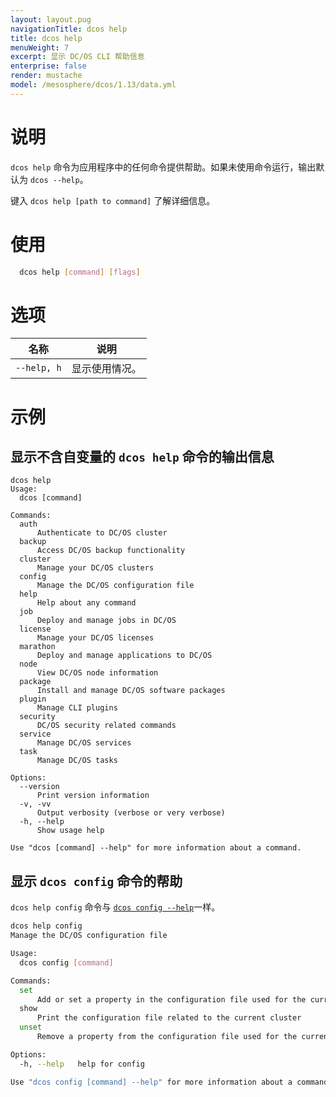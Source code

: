 ```yaml
---
layout: layout.pug
navigationTitle: dcos help
title: dcos help
menuWeight: 7
excerpt: 显示 DC/OS CLI 帮助信息
enterprise: false
render: mustache
model: /mesosphere/dcos/1.13/data.yml
---
```


# 说明
`dcos help` 命令为应用程序中的任何命令提供帮助。如果未使用命令运行，输出默认为 `dcos --help`。

键入 `dcos help [path to command]` 了解详细信息。

# 使用

```bash
  dcos help [command] [flags]
```
# 选项


| 名称 | 说明 |
|---------|-------------|
|  `--help, h` | 显示使用情况。|



# 示例

## 显示不含自变量的 `dcos help` 命令的输出信息

```
dcos help
Usage:
  dcos [command]

Commands:
  auth
      Authenticate to DC/OS cluster
  backup
      Access DC/OS backup functionality
  cluster
      Manage your DC/OS clusters
  config
      Manage the DC/OS configuration file
  help
      Help about any command
  job
      Deploy and manage jobs in DC/OS
  license
      Manage your DC/OS licenses
  marathon
      Deploy and manage applications to DC/OS
  node
      View DC/OS node information
  package
      Install and manage DC/OS software packages
  plugin
      Manage CLI plugins
  security
      DC/OS security related commands
  service
      Manage DC/OS services
  task
      Manage DC/OS tasks

Options:
  --version
      Print version information
  -v, -vv
      Output verbosity (verbose or very verbose)
  -h, --help
      Show usage help

Use "dcos [command] --help" for more information about a command.
```

## 显示 `dcos config` 命令的帮助

`dcos help config` 命令与 [`dcos config --help`](/mesosphere/dcos/cn/1.13/cli/command-reference/dcos-config/)一样。

```bash
dcos help config
Manage the DC/OS configuration file

Usage:
  dcos config [command]

Commands:
  set
      Add or set a property in the configuration file used for the current cluster
  show
      Print the configuration file related to the current cluster
  unset
      Remove a property from the configuration file used for the current cluster

Options:
  -h, --help   help for config

Use "dcos config [command] --help" for more information about a command.
```
